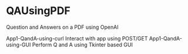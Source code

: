 # QAUsingPDF
Question and Answers on a PDF using OpenAI 

App1-QandA-using-curl
  Interact with app using POST/GET
App1-QandA-using-GUI
  Perform Q and A using Tkinter based GUI
